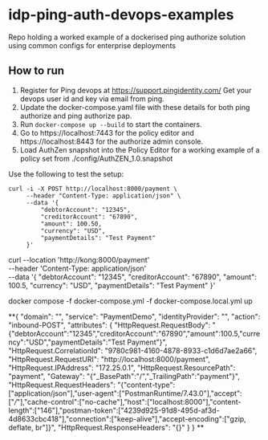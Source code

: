 # idp-ping-auth-devops-examples
Repo holding a worked example of a dockerised ping authorize solution using common configs for enterprise deployments


## How to run

1. Register for Ping devops at https://support.pingidentity.com/ Get your devops user id and key via email from ping. 
2. Update the docker-compose.yaml file with these details for both ping authorize and ping authorize pap.
3. Run `docker-compose up --build` to start the containers.
4. Go to https://localhost:7443 for the policy editor and https://localhost:8443 for the authorize admin console.
5. Load AuthZen snapshot into the Policy Editor for a working example of a policy set from ./config/AuthZEN_1.0.snapshot


Use the following to test the setup:

```
curl -i -X POST http://localhost:8000/payment \
     --header "Content-Type: application/json" \
     --data '{
         "debtorAccount": "12345",
         "creditorAccount": "67890",
         "amount": 100.50,
         "currency": "USD",
         "paymentDetails": "Test Payment"
     }'
 ```

curl --location 'http://kong:8000/payment' \
--header 'Content-Type: application/json' \
--data '{
    "debtorAccount": "12345",
    "creditorAccount": "67890",
    "amount": 100.5,
    "currency": "USD",
    "paymentDetails": "Test Payment"
}'


 docker compose -f docker-compose.yml -f docker-compose.local.yml up


 **{
    "domain": "",
    "service": "PaymentDemo",
    "identityProvider": "",
    "action": "inbound-POST",
    "attributes": {
        "HttpRequest.RequestBody": "{\"debtorAccount\":\"12345\",\"creditorAccount\":\"67890\",\"amount\":100.5,\"currency\":\"USD\",\"paymentDetails\":\"Test Payment\"}",
        "HttpRequest.CorrelationId": "9780c981-4160-4878-8933-c1d6d7ae2a66",
        "HttpRequest.RequestURI": "http://localhost:8000/payment",
        "HttpRequest.IPAddress": "172.25.0.1",
        "HttpRequest.ResourcePath": "payment",
        "Gateway": "{\"_BasePath\":\"/\",\"_TrailingPath\":\"payment\"}",
        "HttpRequest.RequestHeaders": "{\"content-type\":[\"application/json\"],\"user-agent\":[\"PostmanRuntime/7.43.0\"],\"accept\":[\"*/*\"],\"cache-control\":[\"no-cache\"],\"host\":[\"localhost:8000\"],\"content-length\":[\"146\"],\"postman-token\":[\"4239d925-91d8-495d-af3d-4d8633cbc418\"],\"connection\":[\"keep-alive\"],\"accept-encoding\":[\"gzip, deflate, br\"]}",
        "HttpRequest.ResponseHeaders": "{}"
    }
}
**